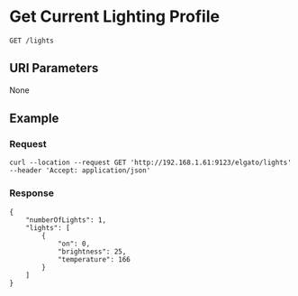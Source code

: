 # Get Current Lighting Profile

    GET /lights

## URI Parameters
None

## Example

### Request
    
    curl --location --request GET 'http://192.168.1.61:9123/elgato/lights' --header 'Accept: application/json'

### Response

    {
        "numberOfLights": 1,
        "lights": [
            {
                "on": 0,
                "brightness": 25,
                "temperature": 166
            }
        ]
    }

